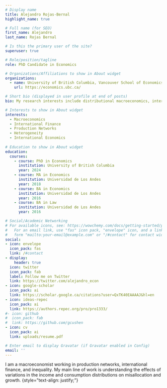 ```yaml
---
# Display name
title: Alejandro Rojas-Bernal
highlight_name: true

# Full name (for SEO)
first_name: Alejandro
last_name: Rojas Bernal

# Is this the primary user of the site?
superuser: true

# Role/position/tagline
role: PhD Candidate in Economics

# Organizations/Affiliations to show in About widget
organizations:
  - name: University of British Columbia, Vancouver School of Economics
    url: https://economics.ubc.ca/

# Short bio (displayed in user profile at end of posts)
bio: My research interests include distributional macroeconomics, international finance, and production networks.

# Interests to show in About widget
interests:
  - Macroeconomics
  - International Finance
  - Production Networks
  - Heterogeneity
  - International Economics
  
# Education to show in About widget
education:
  courses:
    - course: PhD in Economics
      institution: University of British Columbia
      year: 2024
    - course: MA in Economics
      institution: Universidad de Los Andes
      year: 2018
    - course: BA in Economics
      institution: Universidad de Los Andes
      year: 2016
    - course: BA in Law
      institution: Universidad de Los Andes
      year: 2016  

# Social/Academic Networking
# For available icons, see: https://wowchemy.com/docs/getting-started/page-builder/#icons
#   For an email link, use "fas" icon pack, "envelope" icon, and a link in the
#   form "mailto:your-email@example.com" or "/#contact" for contact widget.
social:
- icon: envelope
  icon_pack: fas
  link: /#contact
- display:
    header: true
  icon: twitter
  icon_pack: fab
  label: Follow me on Twitter
  link: https://twitter.com/alejandro_econ
- icon: google-scholar
  icon_pack: ai
  link: https://scholar.google.ca/citations?user=QxTK40EAAAAJ&hl=en
- icon: ideas-repec
  icon_pack: ai
  link: https://authors.repec.org/pro/pro1333/
#- icon: github
#  icon_pack: fab
#  link: https://github.com/gcushen
- icon: cv
  icon_pack: ai
  link: uploads/resume.pdf

# Enter email to display Gravatar (if Gravatar enabled in Config)
email: ''
---
```


I am a macroeconomist working in production networks, international finance, and inequality. My main line of work is understanding the effects of variations in the income and consumption distributions on misallocation and growth.
{style="text-align: justify;"}
